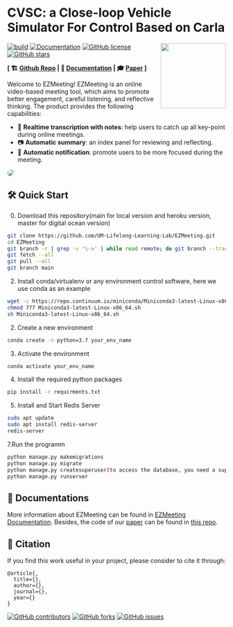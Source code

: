 # CVSC: a Close-loop Vehicle Simulator For Control Based on Carla

<img align=right width=150px  src="static/images/logo.png" />

[![build](https://img.shields.io/badge/build-passing-brightgreen?style=plastic)](https://github.com/UM-Lifelong-Learning-Lab/EasyMeeting/actions)
[![Documentation](https://img.shields.io/badge/docs-passing-blue?style=plastic)](https://docs.google.com/document/d/1gVRUaGxr5uluH6ehMqdeC0KJiINGeDPv/edit#)
[![GitHub license](https://img.shields.io/badge/lisense-MIT-orange?style=plastic)](https://github.com/UM-Lifelong-Learning-Lab/EasyMeeting/blob/main/LICENSE.txt)
[![GitHub stars](https://img.shields.io/github/stars/UM-Lifelong-Learning-Lab/EZMeeting?style=plastic)](https://github.com/UM-Lifelong-Learning-Lab/EasyMeeting/stargazers)

**[ 🏗 [Github Repo](https://github.com/UM-Lifelong-Learning-Lab/EZMeeting) | 📜 [Documentation](https://docs.google.com/document/d/1gVRUaGxr5uluH6ehMqdeC0KJiINGeDPv/edit#) | 🎓 [Paper]() ]**

Welcome to EZMeeting! EZMeeting is an online video-based meeting tool, which aims to promote better engagement, careful listening, and  reflective thinking. The product provides the following capabilities:

- 🎏 **Realtime transcription with notes**: help users to catch up all key-point during online meetings.
- 📷 **Automatic summary**: an index panel for reviewing and reflecting.
- 🚀 **Automatic notification**: promote users to be more focused during the meeting.

<img src="static/images/project_overview.png" style="border-radius: 20px;">

## 🛠 Quick Start
0. Download this repository(main for local version and heroku version, master for digital ocean version)
```bash
git clone https://github.com/UM-Lifelong-Learning-Lab/EZMeeting.git
cd EZMeeting
git branch -r | grep -v '\->' | while read remote; do git branch --track "${remote#origin/}" "$remote"; done
git fetch --all
git pull --all
git branch main
```
2. Install conda/virtualenv or any environment control software, here we use conda as an example
```bash
wget -c https://repo.continuum.io/miniconda/Miniconda3-latest-Linux-x86_64.sh
chmod 777 Miniconda3-latest-Linux-x86_64.sh
sh Miniconda3-latest-Linux-x86_64.sh
```
2. Create a new environment 
```bash
conda create -n python=3.7 your_env_name
```
3. Activate the environment
```bash
conda activate your_env_name
```
4. Install the required python packages

```bash
pip install -r requirments.txt
```
5. Install and Start Redis Server
```bash
sudo apt update
sudo apt install redis-server
redis-server
```
7.Run the programm
```bash
python manage.py makemigrations
python manage.py migrate
python manage.py createsuperuser(to access the database, you need a superuser account)
python manage.py runserver
```
## 🏫 Documentations

More information about EZMeeting can be found in [EZMeeting Documentation](https://docs.google.com/document/d/1gVRUaGxr5uluH6ehMqdeC0KJiINGeDPv/edit#). 
Besides, the code of our [paper]() can be found in [this repo](https://github.com/UM-Lifelong-Learning-Lab/EasyMeeting).

## 📎 Citation


If you find this work useful in your project, please consider to cite it through:

```
@article{,
  title={},
  author={},
  journal={},
  year={}
}
```
[![GitHub contributors](https://img.shields.io/github/contributors/UM-Lifelong-Learning-Lab/EZMeeting?style=plastic)](https://github.com/UM-Lifelong-Learning-Lab/EZMeeting/graphs/contributors)
[![GitHub forks](https://img.shields.io/github/forks/UM-Lifelong-Learning-Lab/EZMeeting?style=plastic)](https://github.com/UM-Lifelong-Learning-Lab/EZMeeting/network)
[![GitHub issues](https://img.shields.io/github/issues/UM-Lifelong-Learning-Lab/EZMeeting?style=plastic)](https://github.com/UM-Lifelong-Learning-Lab/EZMeeting/issues)


